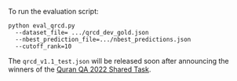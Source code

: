 To run the evaluation script:

```
python eval_qrcd.py
  --dataset_file= .../qrcd_dev_gold.json
  --nbest_prediction_file=.../nbest_predictions.json 
  --cutoff_rank=10
```

The `qrcd_v1.1_test.json` will be released soon after announcing the winners of the [Quran QA 2022 Shared Task](https://sites.google.com/view/quran-qa-2022/home?authuser=0). 
